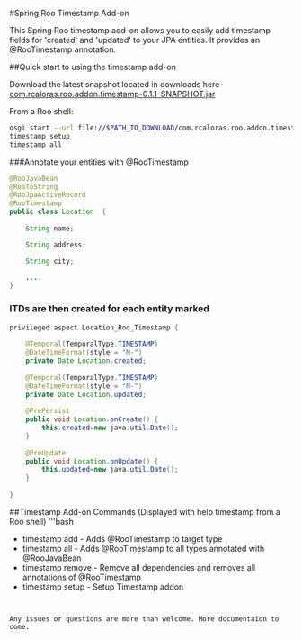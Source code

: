 #Spring Roo Timestamp Add-on

This Spring Roo timestamp add-on allows you to easily add timestamp fields for 'created' and 'updated' to your JPA entities. It provides an @RooTimestamp annotation.

##Quick start to using the timestamp add-on

Download the latest snapshot located in downloads here [com.rcaloras.roo.addon.timestamp-0.1.1-SNAPSHOT.jar](https://github.com/downloads/rcaloras/spring-roo-addon-timestamp/com.rcaloras.roo.addon.timestamp-0.1.1-SNAPSHOT.jar)

From a Roo shell:
```bash
osgi start --url file://$PATH_TO_DOWNLOAD/com.rcaloras.roo.addon.timestamp-0.1.1-SNAPSHOT.jar
timestamp setup
timestamp all
```
###Annotate your entities with @RooTimestamp

```java
@RooJavaBean
@RooToString
@RooJpaActiveRecord
@RooTimestamp
public class Location  {
	
	String name;

	String address;

	String city;

	....
}
```
### ITDs are then created for each entity marked
```java
privileged aspect Location_Roo_Timestamp {
    
    @Temporal(TemporalType.TIMESTAMP)
    @DateTimeFormat(style = "M-")
    private Date Location.created;
    
    @Temporal(TemporalType.TIMESTAMP)
    @DateTimeFormat(style = "M-")
    private Date Location.updated;
    
    @PrePersist
    public void Location.onCreate() {
        this.created=new java.util.Date();
    }
    
    @PreUpdate
    public void Location.onUpdate() {
        this.updated=new java.util.Date();
    }
    
}
```

##Timestamp Add-on Commands
(Displayed with help timestamp from a Roo shell)
'''bash
* timestamp add - Adds @RooTimestamp to target type
* timestamp all - Adds @RooTimestamp to all types annotated with @RooJavaBean
* timestamp remove - Remove all dependencies and removes all annotations of @RooTimestamp
* timestamp setup - Setup Timestamp addon
```


Any issues or questions are more than welcome. More documentaion to come.
